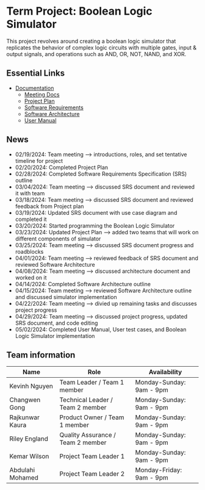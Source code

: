 # Term Project: Boolean Logic Simulator

This project revolves around creating a boolean logic simulator that replicates the behavior of complex logic circuits with multiple gates, input & output signals, and operations such as AND, OR, NOT, NAND, and XOR.

## Essential Links
- [Documentation](docs)
  - [Meeting Docs](docs/meetingLogs)
  - [Project Plan](docs/projectPlans)
  - [Software Requirements](docs/SoftwareRequirementsSpec)
  - [Software Architecture](docs/SoftwareArchitecture)
  - [User Manual](docs/userManual)

## News
- 02/19/2024: Team meeting --> introductions, roles, and set tentative timeline for project
- 02/20/2024: Completed Project Plan
- 02/28/2024: Completed Software Requirements Specification (SRS) outline
- 03/04/2024: Team meeting --> discussed SRS document and reviewed it with team
- 03/18/2024: Team meeting --> discussed SRS document and reviewed feedback from Project plan
- 03/19/2024: Updated SRS document with use case diagram and completed it
- 03/20/2024: Started programming the Boolean Logic Simulator
- 03/23/2024: Updated Project Plan --> added two teams that will work on different components of simulator
- 03/25/2024: Team meeting --> discussed SRS document progress and roadblocks
- 04/01/2024: Team meeting --> reviewed feedback of SRS document and reviewed Software Architecture
- 04/08/2024: Team meeting --> discussed architecture document and worked on it
- 04/14/2024: Completed Software Architecture outline
- 04/15/2024: Team meeting --> reviewed Software Architecture outline and discussed simulator implementation
- 04/22/2024: Team meeting --> divied up remaining tasks and discusses project progress
- 04/29/2024: Team meeting --> discussed project progress, updated SRS document, and code editing
- 05/02/2024: Completed User Manual, User test cases, and Boolean Logic Simulator implementation


## Team information
| Name           | Role                               | Availability             |
| -------------- | ---------------------------------- | -------------------------|
| Kevinh Nguyen    | Team Leader / Team 1 member      | Monday-Sunday: 9am - 9pm |
| Changwen Gong    | Technical Leader / Team 2 member | Monday-Sunday: 9am - 9pm |
| Rajkunwar Kaura  | Product Owner / Team 1 member    | Monday-Sunday: 9am - 9pm |         
| Riley England    | Quality Assurance / Team 2 member| Monday-Sunday: 9am - 9pm |          
| Kemar Wilson     | Project Team Leader 1            | Monday-Sunday: 9am - 9pm |   
| Abdulahi Mohamed | Project Team Leader 2            | Monday-Friday: 9am - 9pm |   


